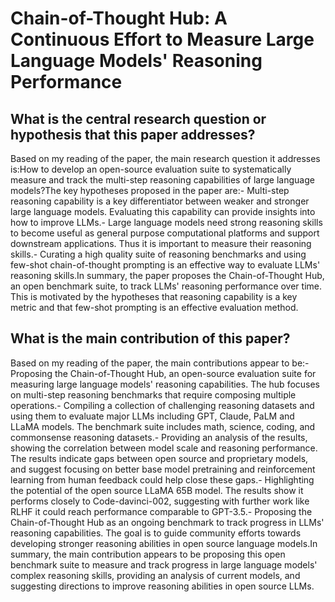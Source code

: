 # Chain-of-Thought Hub: A Continuous Effort to Measure Large Language   Models' Reasoning Performance

## What is the central research question or hypothesis that this paper addresses?

Based on my reading of the paper, the main research question it addresses is:How to develop an open-source evaluation suite to systematically measure and track the multi-step reasoning capabilities of large language models?The key hypotheses proposed in the paper are:- Multi-step reasoning capability is a key differentiator between weaker and stronger large language models. Evaluating this capability can provide insights into how to improve LLMs.- Large language models need strong reasoning skills to become useful as general purpose computational platforms and support downstream applications. Thus it is important to measure their reasoning skills.- Curating a high quality suite of reasoning benchmarks and using few-shot chain-of-thought prompting is an effective way to evaluate LLMs' reasoning skills.In summary, the paper proposes the Chain-of-Thought Hub, an open benchmark suite, to track LLMs' reasoning performance over time. This is motivated by the hypotheses that reasoning capability is a key metric and that few-shot prompting is an effective evaluation method.


## What is the main contribution of this paper?

Based on my reading of the paper, the main contributions appear to be:- Proposing the Chain-of-Thought Hub, an open-source evaluation suite for measuring large language models' reasoning capabilities. The hub focuses on multi-step reasoning benchmarks that require composing multiple operations.- Compiling a collection of challenging reasoning datasets and using them to evaluate major LLMs including GPT, Claude, PaLM and LLaMA models. The benchmark suite includes math, science, coding, and commonsense reasoning datasets.- Providing an analysis of the results, showing the correlation between model scale and reasoning performance. The results indicate gaps between open source and proprietary models, and suggest focusing on better base model pretraining and reinforcement learning from human feedback could help close these gaps.- Highlighting the potential of the open source LLaMA 65B model. The results show it performs closely to Code-davinci-002, suggesting with further work like RLHF it could reach performance comparable to GPT-3.5.- Proposing the Chain-of-Thought Hub as an ongoing benchmark to track progress in LLMs' reasoning capabilities. The goal is to guide community efforts towards developing stronger reasoning abilities in open source language models.In summary, the main contribution appears to be proposing this open benchmark suite to measure and track progress in large language models' complex reasoning skills, providing an analysis of current models, and suggesting directions to improve reasoning abilities in open source LLMs.
